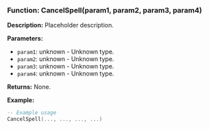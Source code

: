 ### Function: CancelSpell(param1, param2, param3, param4)

**Description:**
Placeholder description.

**Parameters:**
- `param1`: unknown - Unknown type.
- `param2`: unknown - Unknown type.
- `param3`: unknown - Unknown type.
- `param4`: unknown - Unknown type.

**Returns:** None.

**Example:**

```lua
-- Example usage
CancelSpell(..., ..., ..., ...)
```
